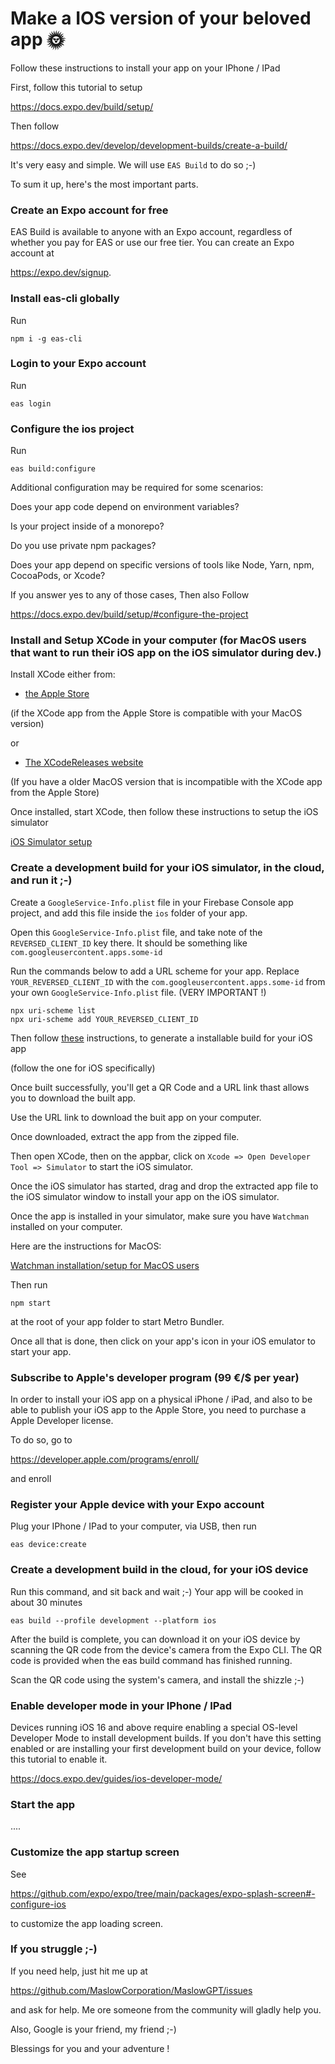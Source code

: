 
# Make a IOS version of your beloved app 🌞

Follow these instructions to install your app on your IPhone / IPad

First, follow this tutorial to setup

https://docs.expo.dev/build/setup/

Then follow

https://docs.expo.dev/develop/development-builds/create-a-build/

It's very easy and simple. We will use `EAS Build` to do so ;-)

To sum it up, here's the most important parts.


### Create an Expo account for free

EAS Build is available to anyone with an Expo account, regardless of whether you pay for EAS or use our free tier. You can create an Expo account at 

https://expo.dev/signup.

### Install eas-cli globally

Run 

```
npm i -g eas-cli
```

### Login to your Expo account

Run

```
eas login
```

### Configure the ios project

Run

```
eas build:configure
```

Additional configuration may be required for some scenarios:

Does your app code depend on environment variables? 

Is your project inside of a monorepo? 

Do you use private npm packages? 

Does your app depend on specific versions of tools like Node, Yarn, npm, CocoaPods, or Xcode?

If you answer yes to any of those cases, Then also Follow

https://docs.expo.dev/build/setup/#configure-the-project

### Install and Setup XCode in your computer (for MacOS users that want to run their iOS app on the iOS simulator during dev.)

Install XCode either from: 

- [the Apple Store](https://www.apple.com/us/search/xcode?src=globalnav) 

(if the XCode app from the Apple Store is compatible with your MacOS version) 

or 

- [The XCodeReleases website](https://xcodereleases.com)

(If you have a older MacOS version that is incompatible with the XCode app from the Apple Store)

Once installed, start XCode, then follow these instructions to setup the iOS simulator

[iOS Simulator setup](https://docs.expo.dev/workflow/ios-simulator/)

### Create a development build for your iOS simulator, in the cloud, and run it ;-)

Create a `GoogleService-Info.plist` file in your Firebase Console app project, and add this file inside the `ios` folder of your app.

Open this `GoogleService-Info.plist` file, and take note of the `REVERSED_CLIENT_ID` key there. It should be something like `com.googleusercontent.apps.some-id`

Run the commands below to add a URL scheme for your app. Replace `YOUR_REVERSED_CLIENT_ID` with the `com.googleusercontent.apps.some-id` from your own `GoogleService-Info.plist` file. (VERY IMPORTANT !)

```
npx uri-scheme list
npx uri-scheme add YOUR_REVERSED_CLIENT_ID
```

Then follow [these](https://docs.expo.dev/develop/development-builds/create-a-build/#create-a-build-for-emulatorsimulator) instructions, to generate a installable build for your iOS app

(follow the one for iOS specifically)

Once built successfully, you'll get a QR Code and a URL link thast allows you to download the built app.

Use the URL link to download the buit app on your computer.

Once downloaded, extract the app from the zipped file.

Then open XCode, then on the appbar, click on `Xcode => Open Developer Tool => Simulator` to start the iOS simulator. 

Once the iOS simulator has started, drag and drop the extracted app file to the iOS simulator window to install your app on the iOS simulator.

Once the app is installed in your simulator, make sure you have `Watchman` installed on your computer.

Here are the instructions for MacOS:

[Watchman installation/setup for MacOS users](../TipsTricks/README.md#watchman-installation-macos)

Then run

```
npm start
```

at the root of your app folder to start Metro Bundler.

Once all that is done, then click on your app's icon in your iOS emulator to start your app.

### Subscribe to Apple's developer program (99 €/$ per year)

In order to install your iOS app on  a physical iPhone / iPad, and also to be able to publish your iOS app to the Apple Store, you need to purchase a Apple Developer license.

To do so, go to 

https://developer.apple.com/programs/enroll/

and enroll

### Register your Apple device with your Expo account

Plug your IPhone / IPad to your computer, via USB, then run 

```
eas device:create
```

### Create a development build in the cloud, for your iOS device

Run this command, and sit back and wait ;-) Your app will be cooked in about 30 minutes

```
eas build --profile development --platform ios
```

After the build is complete, you can download it on your iOS device by scanning the QR code from the device's camera from the Expo CLI. The QR code is provided when the eas build command has finished running.

Scan the QR code using the system's camera, and install the shizzle ;-)

### Enable developer mode in your IPhone / IPad

Devices running iOS 16 and above require enabling a special OS-level Developer Mode to install development builds. If you don't have this setting enabled or are installing your first development build on your device, follow this tutorial to enable it.

https://docs.expo.dev/guides/ios-developer-mode/

### Start the app

....

### Customize the app startup screen

See 

https://github.com/expo/expo/tree/main/packages/expo-splash-screen#-configure-ios

to customize the app loading screen.

### If you struggle ;-)

If you need help, just hit me up at 

https://github.com/MaslowCorporation/MaslowGPT/issues

and ask for help. Me ore someone from the community will gladly help you. 

Also, Google is your friend, my friend ;-)

Blessings for you and your adventure !